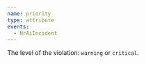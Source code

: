 ```yaml
---
name: priority
type: attribute
events:
  - NrAiIncident
---
```


The level of the violation: `warning` or `critical`.